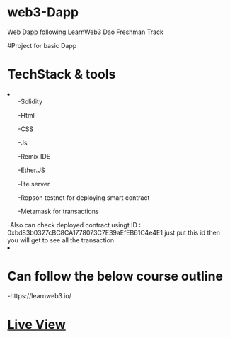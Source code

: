 # web3-Dapp
Web Dapp following LearnWeb3 Dao Freshman Track
 
 #Project for basic Dapp
 
<h1>TechStack & tools</h1>
<li>
<ul>-Solidity</ul>
<ul>-Html</ul>
<ul>-CSS</ul>
<ul>-Js</ul>
<ul>-Remix IDE</ul>
<ul>-Ether.JS</ul>
<ul>-lite server</ul>
<ul>-Ropson testnet for deploying smart contract</ul>
<ul>-Metamask for transactions</ul>
-Also can check deployed contract usingt ID : 0xbd83b0327cBC8CA1778073C7E39aEfEB61C4e4E1 
just put this id then you will get to see all the transaction
<li>
<h1>Can follow the below course outline</h1>
-https://learnweb3.io/

<h1><a href="https://muhammad-waqar-uit.github.io/web3-Dapp/" title='linktoliveview'>Live View</a></h1>
